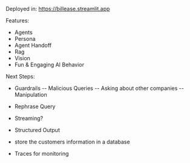 Deployed in: https://billease.streamlit.app


Features:

- Agents
- Persona
- Agent Handoff
- Rag
- Vision
- Fun & Engaging AI Behavior


Next Steps:
- Guardrails
-- Malicious Queries
-- Asking about other companies
-- Manipulation

- Rephrase Query

- Streaming?

- Structured Output

- store the customers information in a database

- Traces for monitoring